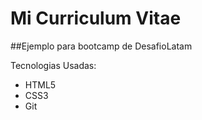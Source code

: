 # Mi Curriculum Vitae
##Ejemplo para bootcamp de DesafioLatam

Tecnologias Usadas:
- HTML5
- CSS3
- Git
